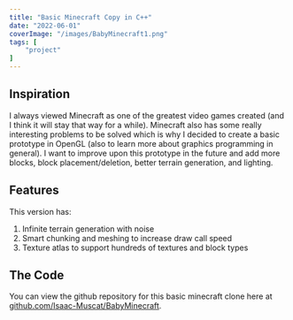 ```yaml
---
title: "Basic Minecraft Copy in C++"
date: "2022-06-01"
coverImage: "/images/BabyMinecraft1.png"
tags: [
	"project"
]
---
```


## Inspiration
I always viewed Minecraft as one of the greatest video games created (and I think it will stay that way for a while). Minecraft also has some really interesting problems to be solved which is why I decided to create a basic prototype in OpenGL (also to learn more about graphics programming in general). I want to improve upon this prototype in the future and add more blocks, block placement/deletion, better terrain generation, and lighting.

## Features
This version has:
1. Infinite terrain generation with noise
2. Smart chunking and meshing to increase draw call speed
3. Texture atlas to support hundreds of textures and block types

## The Code
You can view the github repository for this basic minecraft clone here at [github.com/Isaac-Muscat/BabyMinecraft](https://github.com/Isaac-Muscat/BabyMinecraft).
